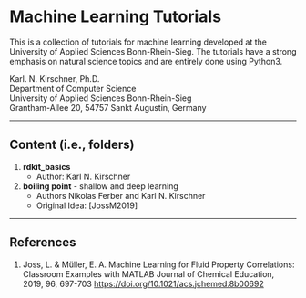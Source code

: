 # Machine Learning Tutorials
This is a collection of tutorials for machine learning developed at the University of Applied Sciences Bonn-Rhein-Sieg. The tutorials have a strong emphasis on natural science topics and are entirely done using Python3.

Karl. N. Kirschner, Ph.D.<br>
Department of Computer Science<br>
University of Applied Sciences Bonn-Rhein-Sieg<br>
Grantham-Allee 20, 54757 Sankt Augustin, Germany<br>


---
## Content (i.e., folders)
1. **rdkit_basics**
    - Author: Karl N. Kirschner
2. **boiling point** - shallow and deep learning
    - Authors Nikolas Ferber and Karl N. Kirschner
    - Original Idea: [JossM2019]
---
## References
1. Joss, L. & Müller, E. A. Machine Learning for Fluid Property Correlations: Classroom Examples with MATLAB Journal of Chemical Education, 2019, 96, 697-703 https://doi.org/10.1021/acs.jchemed.8b00692
